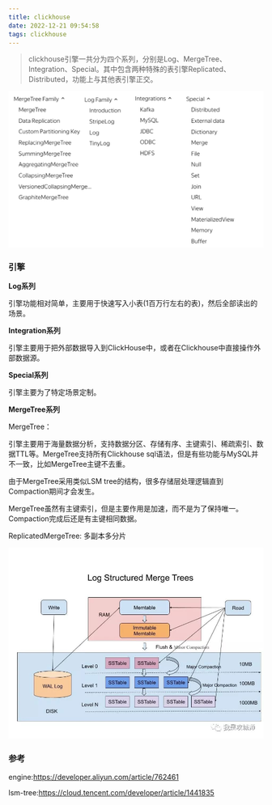 ```yaml
---
title: clickhouse
date: 2022-12-21 09:54:58
tags: clickhouse
---
```


> clickhouse引擎一共分为四个系列，分别是Log、MergeTree、Integration、Special。其中包含两种特殊的表引擎Replicated、Distributed，功能上与其他表引擎正交。

<!-- more -->

![engine](./clickhouse/engine.png)

### 引擎

**Log系列**

引擎功能相对简单，主要用于快速写入小表(1百万行左右的表)，然后全部读出的场景。

**Integration系列**

引擎主要用于把外部数据导入到ClickHouse中，或者在Clickhouse中直接操作外部数据源。

**Special系列**

引擎主要为了特定场景定制。

**MergeTree系列**

MergeTree：

引擎主要用于海量数据分析，支持数据分区、存储有序、主键索引、稀疏索引、数据TTL等。MergeTree支持所有Clickhouse sql语法，但是有些功能与MySQL并不一致，比如MergeTree主键不去重。

由于MergeTree采用类似LSM tree的结构，很多存储层处理逻辑直到Compaction期间才会发生。

MergeTree虽然有主键索引，但是主要作用是加速，而不是为了保持唯一。Compaction完成后还是有主键相同数据。

ReplicatedMergeTree: 多副本多分片

![lsmtree](./clickhouse/lsmtree.jpeg)



### 参考

engine:https://developer.aliyun.com/article/762461

lsm-tree:https://cloud.tencent.com/developer/article/1441835
